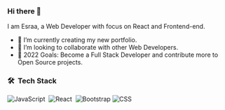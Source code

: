 ### Hi there 👋

I am Esraa, a Web Developer with focus on React and Frontend-end.

- 🌱 I’m currently creating my new portfolio.
- 👯 I’m looking to collaborate with other Web Developers.
- 🥅 2022 Goals: Become a Full Stack Developer and contribute more to Open Source projects.


### 🛠 &nbsp;Tech Stack

![JavaScript](https://img.shields.io/badge/-JavaScript-05122A?style=flat&logo=javascript)&nbsp;
![React](https://img.shields.io/badge/-React-05122A?style=flat&logo=react)&nbsp;
![Bootstrap](https://img.shields.io/badge/-Bootstrap-05122A?style=flat&logo=bootstrap&logoColor=563D7C)
![CSS](https://img.shields.io/badge/-CSS-05122A?style=flat&logo=CSS3&logoColor=1572B6)&nbsp;


